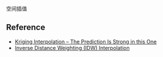空间插值



















## Reference  
* [Kriging Interpolation – The Prediction Is Strong in this One](https://gisgeography.com/kriging-interpolation-prediction/)  
* [Inverse Distance Weighting (IDW) Interpolation](https://gisgeography.com/inverse-distance-weighting-idw-interpolation/)  
